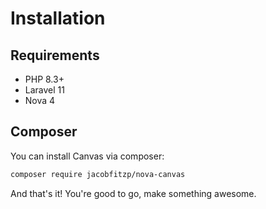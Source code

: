 # Installation

## Requirements

- PHP 8.3+
- Laravel 11
- Nova 4

## Composer

You can install Canvas via composer:

```Bash
composer require jacobfitzp/nova-canvas
```

And that's it! You're good to go, make something awesome.

